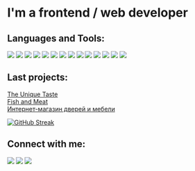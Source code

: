 # I'm a frontend / web developer

## Languages and Tools:

<img src="https://img.shields.io/badge/html-fff?style=for-the-badge&logo=HTML5&logoColor=FF4500"/> <img src="https://img.shields.io/badge/CSS3-fff?style=for-the-badge&logo=HTML5&logoColor=2965f1"/> <img src="https://img.shields.io/badge/Sass-fff?style=for-the-badge&logo=Sass&logoColor=cd6799"/> <img src="https://img.shields.io/badge/Bootstrap-fff?style=for-the-badge&logo=Bootstrap&logoColor=4B0082"/> <img src="https://img.shields.io/badge/JavaScript-fff?style=for-the-badge&logo=JavaScript&logoColor=FFA500"/> <img src="https://img.shields.io/badge/gulp-fff?style=for-the-badge&logo=gulp&logoColor=DC143C"/> <img src="https://img.shields.io/badge/webpack-fff?style=for-the-badge&logo=webpack&logoColor=8ED5FA"/> <img src="https://img.shields.io/badge/react-fff?style=for-the-badge&logo=react&logoColor=61DBFB"/> <img src="https://img.shields.io/badge/git-fff?style=for-the-badge&logo=git&logoColor=E2C00"/> <img src="https://img.shields.io/badge/github-fff?style=for-the-badge&logo=github&logoColor=000"/> <img src="https://img.shields.io/badge/php-fff?style=for-the-badge&logo=php&logoColor=232531"/> <img src="https://img.shields.io/badge/wordpress-fff?style=for-the-badge&logo=wordpress&logoColor=000"/> <img src="https://img.shields.io/badge/phpMyAdmin-fff?style=for-the-badge&logo=phpMyAdmin&logoColor=FF8C00"/> <img src="https://img.shields.io/badge/Trello-fff?style=for-the-badge&logo=Trello&logoColor=0079bf"/>

## Last projects:

[The Unique Taste](https://test83.site/)
<br/>
[Fish and Meat](https://ajdadona.com/)
<br/>
[Интернет-магазин дверей и мебели](https://biport.ge/)

[![GitHub Streak](https://github-readme-streak-stats.herokuapp.com/?user=DenverCoder1)](https://git.io/streak-stats)

## Connect with me:

[<img src="https://img.shields.io/badge/telegram-fff?style=for-the-badge&logo=telegram&logoColor=0088CC"/>](https://t.me/vreutsky) [<img src="https://img.shields.io/badge/Linkedin-fff?style=for-the-badge&logo=linkedin&logoColor=0088CC"/>](https://www.linkedin.com/in/vitaly-reutsky-a1b953209/) [<img src="https://img.shields.io/badge/Instagram-fff?style=for-the-badge&logo=Instagram&logoColor=#E4405F"/>](https://www.instagram.com/vreutsky/)
